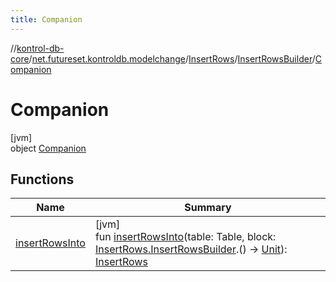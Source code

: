 ```yaml
---
title: Companion
---
```

//[kontrol-db-core](../../../../../index.html)/[net.futureset.kontroldb.modelchange](../../../index.html)/[InsertRows](../../index.html)/[InsertRowsBuilder](../index.html)/[Companion](index.html)



# Companion



[jvm]\
object [Companion](index.html)



## Functions


| Name | Summary |
|---|---|
| [insertRowsInto](insert-rows-into.html) | [jvm]<br>fun [insertRowsInto](insert-rows-into.html)(table: Table, block: [InsertRows.InsertRowsBuilder](../index.html).() -&gt; [Unit](https://kotlinlang.org/api/latest/jvm/stdlib/kotlin/-unit/index.html)): [InsertRows](../../index.html) |

